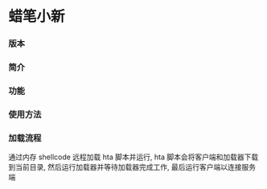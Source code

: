 <h1>蜡笔小新</h1>

<h3>版本</h3>
<p></p>

<h3>简介</h3>
<p></p>

<h3>功能</h3>
<p></p>

<h3>使用方法</h3>
<p></p>

<h3>加载流程</h3>
<p>通过内存 shellcode 远程加载 hta 脚本并运行, hta 脚本会将客户端和加载器下载到当前目录, 然后运行加载器并等待加载器完成工作, 最后运行客户端以连接服务端</p>
  
